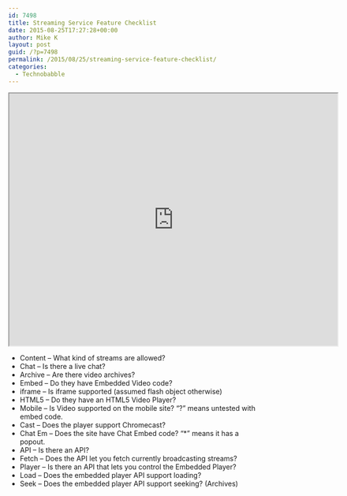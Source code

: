```yaml
---
id: 7498
title: Streaming Service Feature Checklist
date: 2015-08-25T17:27:28+00:00
author: Mike K
layout: post
guid: /?p=7498
permalink: /2015/08/25/streaming-service-feature-checklist/
categories:
  - Technobabble
---
```

<iframe src="https://docs.google.com/spreadsheets/d/1pZTO__CFscz7P3W-WyqGur2Q_XP-AV--ijeZ6MjHiU0/pubhtml?gid=0&single=true&widget=true&headers=false" width="666" height="512"></iframe>

  * Content &#8211; What kind of streams are allowed?
  * Chat &#8211; Is there a live chat?
  * Archive &#8211; Are there video archives?
  * Embed &#8211; Do they have Embedded Video code?
  * iframe &#8211; Is iframe supported (assumed flash object otherwise)
  * HTML5 &#8211; Do they have an HTML5 Video Player?
  * Mobile &#8211; Is Video supported on the mobile site? &#8220;?&#8221; means untested with embed code.
  * Cast &#8211; Does the player support Chromecast?
  * Chat Em &#8211; Does the site have Chat Embed code? &#8220;*&#8221; means it has a popout.
  * API &#8211; Is there an API?
  * Fetch &#8211; Does the API let you fetch currently broadcasting streams?
  * Player &#8211; Is there an API that lets you control the Embedded Player?
  * Load &#8211; Does the embedded player API support loading?
  * Seek &#8211; Does the embedded player API support seeking? (Archives)